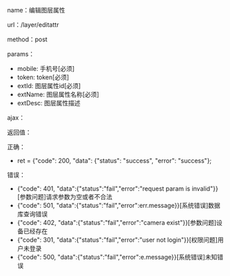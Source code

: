 name：编辑图层属性

url：/layer/editattr

method：post

params：

* mobile: 手机号[必须]
* token: token[必须]
* extId: 图层属性id[必须]
* extName: 图层属性名称[必须]
* extDesc: 图层属性描述

ajax：


返回值：

正确：

* ret = {"code": 200, "data": {"status": "success", "error": "success"};

错误：

* {"code": 401, "data":{"status":"fail","error":"request param is invalid"}} [参数问题]请求参数为空或者不合法
* {"code": 501, "data":{"status":"fail","error":err.message}}[系统错误]数据库查询错误
* {"code": 402, "data":{"status":"fail","error":"camera exist"}}[参数问题]设备已经存在
* {"code": 301, "data":{"status":"fail","error":"user not login"}}[权限问题]用户未登录
* {"code": 500, "data":{"status":"fail","error":e.message}}[系统错误]未知错误
